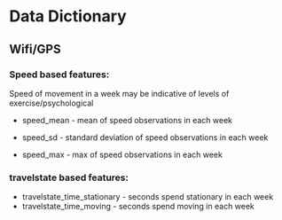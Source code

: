 # Data Dictionary


## Wifi/GPS
### Speed based features:
Speed of movement in a week may be indicative of levels of exercise/psychological
* speed_mean - mean of speed observations in each week  

* speed_sd - standard deviation of speed observations in each week  
* speed_max - max of speed observations in each week  

### travelstate based features:
* travelstate_time_stationary - seconds spend stationary in each week  
* travelstate_time_moving - seconds spend moving in each week
